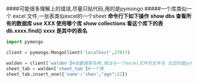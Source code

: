 ####可能很多理解上的错误,尽量只贴代码,用的是pymongo
#####一个库类似一个 excel 文件,一张表类似excel的一个sheet
**命令行下如下操作**
**show dbs  查看所有的数据库
use XXX 使用哪个库
show collections 看这个库下的表
db.xxxx.find() xxxx 是其中的表名**

```python
import pymongo

client = pymongo.MongoClient('localhost',27017)

walden = client['walden']#给数据库名称,相当与一个excel文件的文件名 左边的是python的对象
sheet_tab = walden['sheet_tab']#一个表
sheet_tab.insert_one({'name':'shen',"age":22})

```